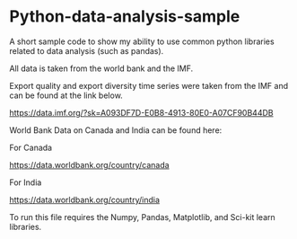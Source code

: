 # Python-data-analysis-sample
A short sample code to show my ability to use common python libraries related to data analysis (such as pandas).

All data is taken from the world bank and the IMF. 


Export quality and export diversity time series were taken from the IMF and can be found at the link below.

https://data.imf.org/?sk=A093DF7D-E0B8-4913-80E0-A07CF90B44DB




World Bank Data on Canada and India can be found here:

For Canada

https://data.worldbank.org/country/canada


For India

https://data.worldbank.org/country/india

To run this file requires the Numpy, Pandas, Matplotlib, and Sci-kit learn libraries. 

